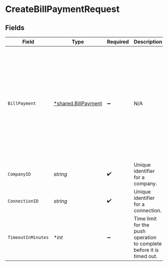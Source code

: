 # CreateBillPaymentRequest


## Fields

| Field                                                                                                                 | Type                                                                                                                  | Required                                                                                                              | Description                                                                                                           | Example                                                                                                               |
| --------------------------------------------------------------------------------------------------------------------- | --------------------------------------------------------------------------------------------------------------------- | --------------------------------------------------------------------------------------------------------------------- | --------------------------------------------------------------------------------------------------------------------- | --------------------------------------------------------------------------------------------------------------------- |
| `BillPayment`                                                                                                         | [*shared.BillPayment](../../../pkg/models/shared/billpayment.md)                                                      | :heavy_minus_sign:                                                                                                    | N/A                                                                                                                   | {<br/>"totalAmount": 1000,<br/>"lines": [<br/>{<br/>"amount": 1000,<br/>"links": [<br/>{<br/>"type": "Bill",<br/>"id": "x",<br/>"amount": -1000<br/>}<br/>]<br/>}<br/>]<br/>} |
| `CompanyID`                                                                                                           | *string*                                                                                                              | :heavy_check_mark:                                                                                                    | Unique identifier for a company.                                                                                      | 8a210b68-6988-11ed-a1eb-0242ac120002                                                                                  |
| `ConnectionID`                                                                                                        | *string*                                                                                                              | :heavy_check_mark:                                                                                                    | Unique identifier for a connection.                                                                                   | 2e9d2c44-f675-40ba-8049-353bfcb5e171                                                                                  |
| `TimeoutInMinutes`                                                                                                    | **int*                                                                                                                | :heavy_minus_sign:                                                                                                    | Time limit for the push operation to complete before it is timed out.                                                 |                                                                                                                       |
